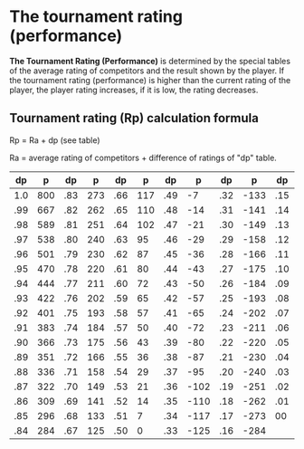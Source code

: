 # The tournament rating (performance)

**The Tournament Rating (Performance)** is determined by the special tables of the average rating of competitors and the result shown by the player. If the tournament rating (performance) is higher than the current rating of the player, the player rating increases, if it is low, the rating decreases.

## Tournament rating (Rp) calculation formula

Rp = Ra + dp (see table)

Ra = average rating of competitors + difference of ratings of "dp" table.

| dp  | p   | dp  | p   | dp  | p   | dp  | p    | dp  | p    | dp  | p    |
| --- | --- | --- | --- | --- | --- | --- | ---- | --- | ---- | --- | ---- |
| 1.0 | 800 | .83 | 273 | .66 | 117 | .49 | -7   | .32 | -133 | .15 | -296 |
| .99 | 667 | .82 | 262 | .65 | 110 | .48 | -14  | .31 | -141 | .14 | -309 |
| .98 | 589 | .81 | 251 | .64 | 102 | .47 | -21  | .30 | -149 | .13 | -322 |
| .97 | 538 | .80 | 240 | .63 | 95  | .46 | -29  | .29 | -158 | .12 | -336 |
| .96 | 501 | .79 | 230 | .62 | 87  | .45 | -36  | .28 | -166 | .11 | -351 |
| .95 | 470 | .78 | 220 | .61 | 80  | .44 | -43  | .27 | -175 | .10 | -366 |
| .94 | 444 | .77 | 211 | .60 | 72  | .43 | -50  | .26 | -184 | .09 | -383 |
| .93 | 422 | .76 | 202 | .59 | 65  | .42 | -57  | .25 | -193 | .08 | -401 |
| .92 | 401 | .75 | 193 | .58 | 57  | .41 | -65  | .24 | -202 | .07 | -422 |
| .91 | 383 | .74 | 184 | .57 | 50  | .40 | -72  | .23 | -211 | .06 | -444 |
| .90 | 366 | .73 | 175 | .56 | 43  | .39 | -80  | .22 | -220 | .05 | -470 |
| .89 | 351 | .72 | 166 | .55 | 36  | .38 | -87  | .21 | -230 | .04 | -501 |
| .88 | 336 | .71 | 158 | .54 | 29  | .37 | -95  | .20 | -240 | .03 | -538 |
| .87 | 322 | .70 | 149 | .53 | 21  | .36 | -102 | .19 | -251 | .02 | -589 |
| .86 | 309 | .69 | 141 | .52 | 14  | .35 | -110 | .18 | -262 | .01 | -677 |
| .85 | 296 | .68 | 133 | .51 | 7   | .34 | -117 | .17 | -273 | 00  | -800 |
| .84 | 284 | .67 | 125 | .50 | 0   | .33 | -125 | .16 | -284 |     |      |
